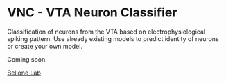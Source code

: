# VNC - VTA Neuron Classifier
Classification of neurons from the VTA based on electrophysiological spiking pattern. 
Use already existing models to predict identity of neurons or create your own model.


Coming soon.

[Bellone Lab](https://www.unige.ch/medecine/neuf/en/research/grecherche/camilla-bellone/)
